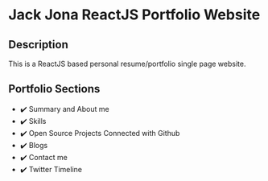 # Jack Jona ReactJS Portfolio Website

## Description
This is a ReactJS based personal resume/portfolio single page website.

## Portfolio Sections

- ✔️ Summary and About me
- ✔️ Skills
- ✔️ Open Source Projects Connected with Github
- ✔️ Blogs
- ✔️ Contact me
- ✔️ Twitter Timeline
